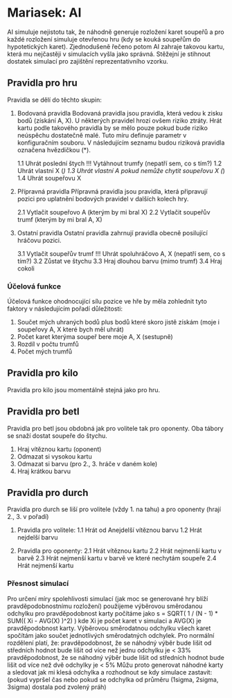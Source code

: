 Mariasek: AI
============

AI simuluje nejistotu tak, že náhodně generuje rozložení karet soupeřů a pro každé rozložení simuluje otevřenou hru (kdy se kouká soupeřům do hypotetických karet).
Zjednodušeně řečeno potom AI zahraje takovou kartu, která mu nejčastěji v simulacích vyšla jako správná. Stěžejní je stihnout dostatek simulací pro zajištění reprezentativního vzorku.

Pravidla pro hru
----------------

Pravidla se dělí do těchto skupin:
1. Bodovaná pravidla
	Bodovaná pravidla jsou pravidla, která vedou k zisku bodů (získání A, X). U některých pravidel hrozí ovšem riziko ztráty. Hrát kartu podle takového pravidla by se mělo pouze pokud bude riziko neúspěchu dostatečně malé. Tuto míru definuje parametr v konfiguračním souboru. V následujícím seznamu budou riziková pravidla označena hvězdičkou (*).

	1.1 Uhrát poslední štych
	!!! Vytáhnout trumfy (nepatří sem, co s tím?)
	1.2 Uhrát vlastní X (*)
	1.3 Uhrát vlastní A pokud nemůže chytit soupeřovu X (*)
	1.4 Uhrát soupeřovu X

2. Přípravná pravidla
	Přípravná pravidla jsou pravidla, která připravují pozici pro uplatnění bodových pravidel v dalších kolech hry.

	2.1 Vytlačit soupeřovo A (kterým by mi bral X)
	2.2 Vytlačit soupeřův trumf (kterým by mi bral A, X)

3. Ostatní pravidla
	Ostatní pravidla zahrnují pravidla obecně posilující hráčovu pozici.

	3.1 Vytlačit soupeřův trumf
	!!! Uhrát spoluhráčovo A, X (nepatří sem, co s tím?)
	3.2 Zůstat ve štychu
	3.3 Hraj dlouhou barvu (mimo trumf)
	3.4 Hraj cokoli

### Účelová funkce
Účelová funkce ohodnocující sílu pozice ve hře by měla zohlednit tyto faktory v následujícím pořadí důležitosti:
1. Součet mých uhraných bodů plus bodů které skoro jistě získám (moje i soupeřovy A, X které bych měl uhrát)
2. Počet karet kterýma soupeř bere moje A, X (sestupně)
3. Rozdíl v počtu trumfů
4. Počet mých trumfů

Pravidla pro kilo
-----------------

Pravidla pro kilo jsou momentálně stejná jako pro hru.

Pravidla pro betl
-----------------

Pravidla pro betl jsou obdobná jak pro volitele tak pro oponenty. Oba tábory se snaží dostat soupeře do štychu.
1. Hraj vítěznou kartu (oponent)
2. Odmazat si vysokou kartu
3. Odmazat si barvu (pro 2., 3. hráče v daném kole)
4. Hraj krátkou barvu

Pravidla pro durch
------------------

Pravidla pro durch se liší pro volitele (vždy 1. na tahu) a pro oponenty (hrají 2., 3. v pořadí)

1. Pravidla pro volitele:
1.1 Hrát od Anejdelší vítěznou barvu
1.2 Hrát nejdelší barvu

2. Pravidla pro oponenty:
2.1 Hrát vítěznou kartu
2.2 Hrát nejmenší kartu v barvě
2.3 Hrát nejmenší kartu v barvě ve které nechytám soupeře
2.4 Hrát nejmenší kartu

### Přesnost simulací
Pro určení míry spolehlivosti simulací (jak moc se generované hry blíží pravděpodobnostnímu rozložení) použijeme výběrovou směrodanou odchylku pro pravděpodobnost karty
počítáme jako s = SQRT( 1 / (N - 1) * SUM(( Xi - AVG(X) )^2) ) kde Xi je počet karet v simulaci a AVG(X) je pravděpodobnost karty.
Výběrovou směrodatnou odchylku všech karet spočítám jako součet jednotlivých směrodatných odchylek.
Pro normální rozdělení platí, že:
pravděpodobnost, že se náhodný výběr bude lišit od středních hodnot bude lišit od více než jednu odchylku je < 33%
pravděpodobnost, že se náhodný výběr bude lišit od středních hodnot bude lišit od více než dvě odchylky je < 5%
Můžu proto generovat náhodné karty a sledovat jak mi klesá odchylka a rozhodnout se kdy simulace zastavit:
(pokud vypršel čas nebo pokud se odchylka od průměru (1sigma, 2sigma, 3sigma) dostala pod zvolený práh)